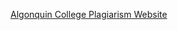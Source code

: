 [Algonquin College Plagiarism Website](https://www.algonquincollege.com/ccol/info-page/plagiarism/)
